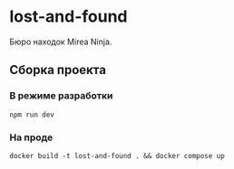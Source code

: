 # lost-and-found

Бюро находок Mirea Ninja.

## Сборка проекта

### В режиме разработки

```shell
npm run dev
```

### На проде

```shell
docker build -t lost-and-found . && docker compose up
```
